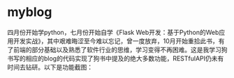 # myblog
四月份开始学python，七月份开始自学《Flask Web开发：基于Python的Web应用开发实战》，其中艰难晦涩至今难以忘记，曾一度放弃，10月开始重拾此书，有了前端的部分基础以及熟悉了软件行业的思维，学习变得不再困难。这是我学习狗书写的相应的blog的代码实现了狗书中提及的绝大多数功能，RESTfulAPI仍未有时间去钻研。以下是功能截图：

